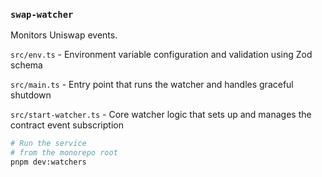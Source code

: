 ### `swap-watcher`

Monitors Uniswap events.

`src/env.ts` - Environment variable configuration and validation using Zod schema

`src/main.ts` - Entry point that runs the watcher and handles graceful shutdown

`src/start-watcher.ts` - Core watcher logic that sets up and manages the contract event
subscription

```bash
# Run the service
# from the monorepo root
pnpm dev:watchers
```
